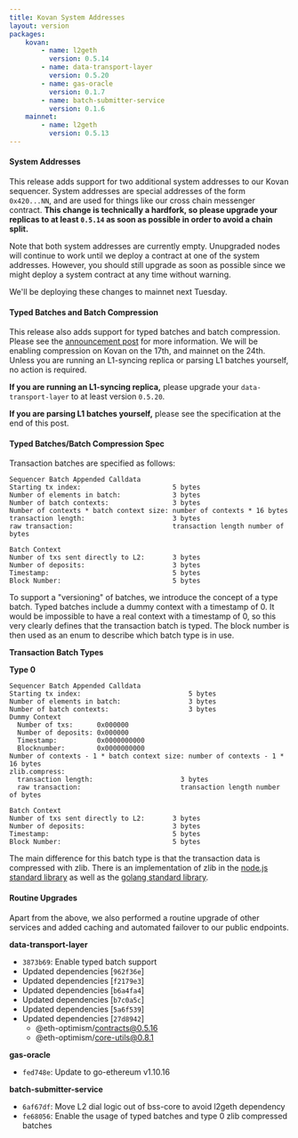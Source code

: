 ```yaml
---
title: Kovan System Addresses
layout: version
packages:
    kovan:
        - name: l2geth
          version: 0.5.14
        - name: data-transport-layer
          version: 0.5.20
        - name: gas-oracle
          version: 0.1.7
        - name: batch-submitter-service
          version: 0.1.6
    mainnet:
        - name: l2geth
          version: 0.5.13
---
```


#### System Addresses

This release adds support for two additional system addresses to our Kovan sequencer. System addresses are special addresses of the form `0x420...NN`, and are used for things like our cross chain messenger contract. **This change is technically a hardfork, so please upgrade your replicas to at least `0.5.14` as soon as possible in order to avoid a chain split.**

Note that both system addresses are currently empty. Unupgraded nodes will continue to work until we deploy a contract at one of the system addresses. However, you should still upgrade as soon as possible since we might deploy a system contract at any time without warning.

We'll be deploying these changes to mainnet next Tuesday.

#### Typed Batches and Batch Compression

This release also adds support for typed batches and batch compression. Please see the [announcement post](https://medium.com/ethereum-optimism/the-road-to-sub-dollar-transactions-part-2-compression-edition-6bb2890e3e92) for more information. We will be enabling compression on Kovan on the 17th, and mainnet on the 24th. Unless you are running an L1-syncing replica or parsing L1 batches yourself, no action is required.

**If you are running an L1-syncing replica,** please upgrade your `data-transport-layer` to at least version `0.5.20`.

**If you are parsing L1 batches yourself,** please see the specification at the end of this post.

#### Typed Batches/Batch Compression Spec

Transaction batches are specified as follows:

```
Sequencer Batch Appended Calldata
Starting tx index:                       5 bytes
Number of elements in batch:             3 bytes
Number of batch contexts:                3 bytes
Number of contexts * batch context size: number of contexts * 16 bytes
transaction length:                      3 bytes
raw transaction:                         transaction length number of bytes

Batch Context
Number of txs sent directly to L2:       3 bytes
Number of deposits:                      3 bytes
Timestamp:                               5 bytes
Block Number:                            5 bytes
```

To support a "versioning" of batches, we introduce the concept of a type batch. Typed batches include a dummy context with a timestamp of 0. It would be impossible to have a real context with a timestamp of 0, so this very clearly defines that the transaction batch is typed. The block number is then used as an enum to describe which batch type is in use.

**Transaction Batch Types**

**Type 0**

```
Sequencer Batch Appended Calldata
Starting tx index:                           5 bytes
Number of elements in batch:                 3 bytes
Number of batch contexts:                    3 bytes
Dummy Context
  Number of txs:      0x000000
  Number of deposits: 0x000000
  Timestamp:          0x0000000000
  Blocknumber:        0x0000000000
Number of contexts - 1 * batch context size: number of contexts - 1 * 16 bytes
zlib.compress:
  transaction length:                      3 bytes
  raw transaction:                         transaction length number of bytes

Batch Context
Number of txs sent directly to L2:       3 bytes
Number of deposits:                      3 bytes
Timestamp:                               5 bytes
Block Number:                            5 bytes
```

The main difference for this batch type is that the transaction data is compressed with zlib. There is an implementation of zlib in the [node.js standard library](https://nodejs.org/api/zlib.html) as well as the [golang standard library](https://pkg.go.dev/compress/zlib).

#### Routine Upgrades

Apart from the above, we also performed a routine upgrade of other services and added caching and automated failover to our public endpoints.

**data-transport-layer**

- `3873b69`: Enable typed batch support
- Updated dependencies [`962f36e`]
- Updated dependencies [`f2179e3`]
- Updated dependencies [`b6a4fa4`]
- Updated dependencies [`b7c0a5c`]
- Updated dependencies [`5a6f539`]
- Updated dependencies [`27d8942`]
    - @eth-optimism/contracts@0.5.16
    - @eth-optimism/core-utils@0.8.1

**gas-oracle**

- `fed748e`: Update to go-ethereum v1.10.16

**batch-submitter-service**

- `6af67df`: Move L2 dial logic out of bss-core to avoid l2geth dependency
- `fe68056`: Enable the usage of typed batches and type 0 zlib compressed batches 